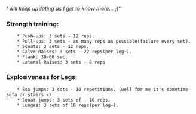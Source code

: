 *I will keep updating as I get to know more...* ;)''

### **Strength training:**
```
	* Push-ups: 3 sets - 12 reps.
	* Pull-ups: 3 sets - as many reps as possible(failure every set).
	* Squats: 3 sets - 12 reps.
	* Calve Raises: 3 sets - 22 reps(per leg~).
	* Plank: 30-60 sec.
	* Lateral Raises: 3 sets - 8 reps
```

### **Explosiveness for Legs:**
```
	* Box jumps: 3 sets - 10 repetitions. (well for me it's sometime sofa or stairs 💀)
	* Squat jumps: 3 sets of - 10 reps.
	* Lunges: 3 sets of 10 reps(per leg~).
```